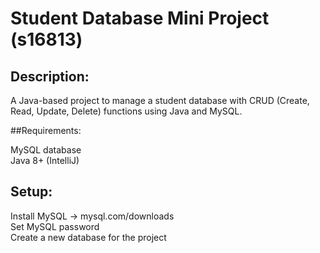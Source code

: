 # **Student Database Mini Project (s16813)**

## Description:
A Java-based project to manage a student database with CRUD (Create, Read, Update, Delete) functions using Java and MySQL.  

##Requirements:  

MySQL database  
Java 8+ (IntelliJ)


## Setup:  

Install MySQL → mysql.com/downloads  
Set MySQL password  
Create a new database for the project  
